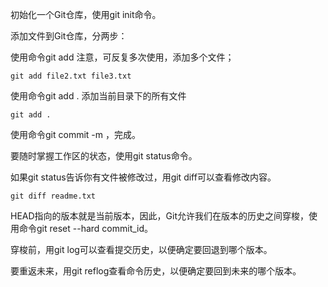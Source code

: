 初始化一个Git仓库，使用git init命令。

添加文件到Git仓库，分两步：

使用命令git add <file>                注意，可反复多次使用，添加多个文件；
```
git add file2.txt file3.txt
```
使用命令git add .                   添加当前目录下的所有文件
```
git add .
```
使用命令git commit -m <message>，完成。

要随时掌握工作区的状态，使用git status命令。

如果git status告诉你有文件被修改过，用git diff可以查看修改内容。
```
git diff readme.txt 
```



HEAD指向的版本就是当前版本，因此，Git允许我们在版本的历史之间穿梭，使用命令git reset --hard commit_id。

穿梭前，用git log可以查看提交历史，以便确定要回退到哪个版本。

要重返未来，用git reflog查看命令历史，以便确定要回到未来的哪个版本。